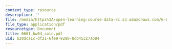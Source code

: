 ```yaml
---
content_type: resource
description: ''
file: /media/https%3A/open-learning-course-data-rc.s3.amazonaws.com/6-661-receivers-antennas-and-signals-spring-2003/b20dca1cdf216fe992808cb45327ab84_6661_hw04_soln.pdf
file_type: application/pdf
resourcetype: Document
title: 6661_hw04_soln.pdf
uid: b20dca1c-df21-6fe9-9280-8cb45327ab84
---
```

